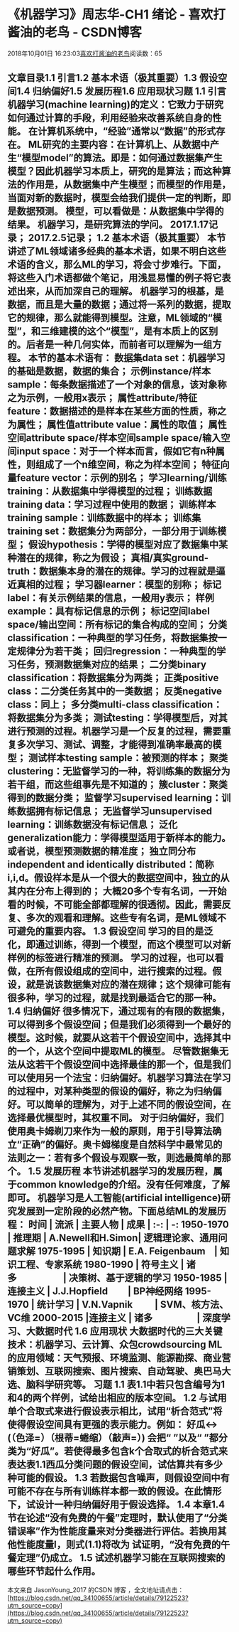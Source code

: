 
# 《机器学习》周志华-CH1 绪论 - 喜欢打酱油的老鸟 - CSDN博客


2018年10月01日 16:23:03[喜欢打酱油的老鸟](https://me.csdn.net/weixin_42137700)阅读数：65


文章目录1.1 引言1.2 基本术语（极其重要）1.3 假设空间1.4 归纳偏好1.5 发展历程1.6 应用现状习题
1.1 引言
机器学习(machine learning)的定义：它致力于研究如何通过计算的手段，利用经验来改善系统自身的性能。
在计算机系统中，“经验”通常以“数据”的形式存在。
ML研究的主要内容：在计算机上、从数据中产生“模型model”的算法。即是：如何通过数据集产生模型？因此机器学习本质上，研究的是算法；而这种算法的作用是，从数据集中产生模型；而模型的作用是，当面对新的数据时，模型会给我们提供一定的判断，即是数据预测。
模型，可以看做是：从数据集中学得的结果。
机器学习，是研究算法的学问。
2017.1.17记录；
2017.2.5记录；
1.2 基本术语（极其重要）
本节讲述了ML领域诸多经典的基本术语，如果不明白这些术语的含义，那么ML的学习，将会寸步难行。下面，将这些入门术语都做个笔记，用浅显易懂的例子将它表述出来，从而加深自己的理解。
机器学习的根基，是数据，而且是大量的数据；通过将一系列的数据，提取它的规律，那么就能得到模型。注意，ML领域的“模型”，和三维建模的这个“模型”，是有本质上的区别的。后者是一种几何实体，而前者可以理解为一组方程。
本节的基本术语有：
数据集data set：机器学习的基础是数据，数据的集合；
示例instance/样本sample：每条数据描述了一个对象的信息，该对象称之为示例，一般用x表示；
属性attribute/特征feature：数据描述的是样本在某些方面的性质，称之为属性；
属性值attribute value：属性的取值；
属性空间attribute space/样本空间sample space/输入空间input space：对于一个样本而言，假如它有n种属性，则组成了一个n维空间，称之为样本空间；
特征向量feature vector：示例的别名；
学习learning/训练training：从数据集中学得模型的过程；
训练数据training data：学习过程中使用的数据；
训练样本training sample：训练数据中的样本；
训练集training set：数据集分为两部分，一部分用于训练模型；
假设hypothesis：学得的模型对应了数据集中某种潜在的规律，称之为假设；
真相/真实ground-truth：数据集本身的潜在的规律。学习的过程就是逼近真相的过程；
学习器learner：模型的别称；
标记label：有关示例结果的信息，一般用y表示；
样例example：具有标记信息的示例；
标记空间label space/输出空间：所有标记的集合构成的空间；
分类classification：一种典型的学习任务，将数据集按一定规律分为若干类；
回归regression：一种典型的学习任务，预测数据集对应的结果；
二分类binary classification：将数据集分为两类；
正类positive class：二分类任务其中的一类数据；
反类negative class：同上；
多分类multi-class classification：将数据集分为多类；
测试testing：学得模型后，对其进行预测的过程。机器学习是一个反复的过程，需要重复多次学习、测试、调整，才能得到准确率最高的模型；
测试样本testing sample：被预测的样本；
聚类clustering：无监督学习的一种，将训练集的数据分为若干组，而这些组事先是不知道的；
簇cluster：聚类得到的数据分类；
监督学习supervised learning：训练数据拥有标记信息；
无监督学习unsupervised learning：训练数据没有标记信息；
泛化generalization能力：学得模型适用于新样本的能力。或者说，模型预测数据的精准度；
独立同分布independent and identically distributed：简称i,i,d。假设样本是从一个很大的数据空间中，独立的从其内在分布上得到的；
大概20多个专有名词，一开始看的时候，不可能全部都理解的很透彻。因此，需要反复、多次的观看和理解。这些专有名词，是ML领域不可避免的重要内容。
1.3 假设空间
学习的目的是泛化，即通过训练，得到一个模型，而这个模型可以对新样例的标签进行精准的预测。
学习的过程，也可以看做，在所有假设组成的空间中，进行搜索的过程。假设，就是说该数据集对应的潜在规律；这个规律可能有很多种，学习的过程，就是找到最适合它的那一种。
1.4 归纳偏好
很多情况下，通过现有的有限的数据集，可以得到多个假设空间；但是我们必须得到一个最好的模型。这时候，就要从这若干个假设空间中，选择其中的一个，从这个空间中提取ML的模型。
尽管数据集无法从这若干个假设空间中选择最佳的那一个，但是我们可以使用另一个法宝：归纳偏好。机器学习算法在学习的过程中，对某种类型的假设的偏好，称之为归纳偏好。可以简单的理解为，对于上述不同的假设空间，在选择最优模型时，其权重不同。
对于归纳偏好，我们使用奥卡姆剃刀来作为一般的原则，用于引导算法确立“正确”的偏好。奥卡姆梯度是自然科学中最常见的法则之一：若有多个假设与观察一致，则选最简单的那个。
1.5 发展历程
本节讲述机器学习的发展历程，属于common knowledge的介绍。没有任何难度，了解即可。
机器学习是人工智能(artificial intelligence)研究发展到一定阶段的必然产物。下面总结ML的发展历程：
时间 | 流派 | 主要人物 | 成果
| :-: | -:
1950-1970 | 推理期 | A.Newell和H.Simon| 逻辑理论家、通用问题求解
1975-1995 | 知识期 | E.A. Feigenbaum    | 知识工程、专家系统
1980-1990 | 符号主义 | 诸多                     | 决策树、基于逻辑的学习
1950-1985 | 连接主义 | J.J.Hopfield         | BP神经网络
1995-1970 | 统计学习 | V.N.Vapnik          | SVM、核方法、VC维
2000-2015 |连接主义 | 诸多                    | 深度学习、大数据时代
1.6 应用现状
大数据时代的三大关键技术：机器学习、云计算、众包crowdsourcing
ML的应用领域：天气预报、环境监测、能源勘探、商业营销策划、互联网搜索、图片搜索、自动驾驶、奥巴马大选、脑科学研究等。
习题
1.1 表1.1中若只包含编号为1和4的两个样例，试给出相应的版本空间。
1.2 与试用单个合取式来进行假设表示相比，试用“析合范式”将使得假设空间具有更强的表示能力。例如：
好瓜<->(（色泽=）（根蒂=蜷缩）（敲声=）)
会把“ ”以及“ ”都分类为“好瓜”。若使得最多包含k个合取式的析合范式来表达表1.1西瓜分类问题的假设空间，试估算共有多少种可能的假设。
1.3 若数据包含噪声，则假设空间中有可能不存在与所有训练样本都一致的假设。在此情形下，试设计一种归纳偏好用于假设选择。
1.4 本章1.4节在论述“没有免费的午餐”定理时，默认使用了“分类错误率”作为性能度量来对分类器进行评估。若换用其他性能度量l，则式(1.1)将改为
试证明，“没有免费的午餐定理”仍成立。
1.5 试述机器学习能在互联网搜索的哪些环节起什么作用。
---------------------
本文来自 JasonYoung_2017 的CSDN 博客 ，全文地址请点击：[https://blog.csdn.net/qq_34100655/article/details/79122523?utm_source=copy](https://blog.csdn.net/qq_34100655/article/details/79122523?utm_source=copy)


